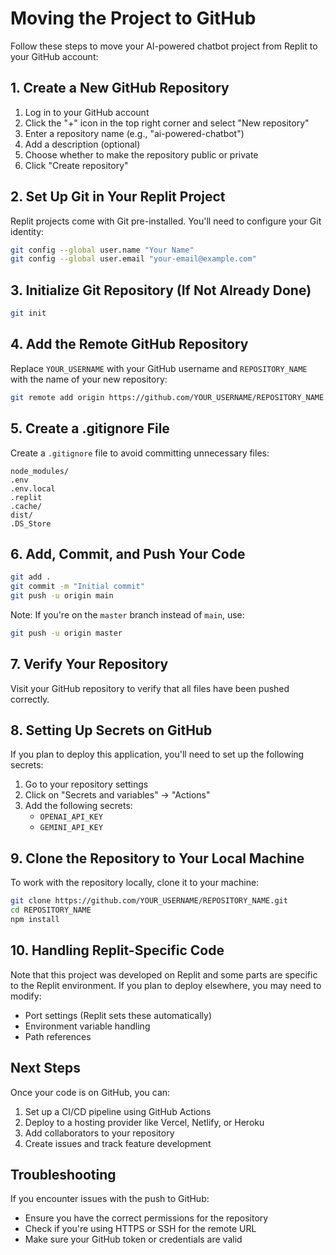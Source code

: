 # Moving the Project to GitHub

Follow these steps to move your AI-powered chatbot project from Replit to your GitHub account:

## 1. Create a New GitHub Repository

1. Log in to your GitHub account
2. Click the "+" icon in the top right corner and select "New repository"
3. Enter a repository name (e.g., "ai-powered-chatbot")
4. Add a description (optional)
5. Choose whether to make the repository public or private
6. Click "Create repository"

## 2. Set Up Git in Your Replit Project

Replit projects come with Git pre-installed. You'll need to configure your Git identity:

```bash
git config --global user.name "Your Name"
git config --global user.email "your-email@example.com"
```

## 3. Initialize Git Repository (If Not Already Done)

```bash
git init
```

## 4. Add the Remote GitHub Repository

Replace `YOUR_USERNAME` with your GitHub username and `REPOSITORY_NAME` with the name of your new repository:

```bash
git remote add origin https://github.com/YOUR_USERNAME/REPOSITORY_NAME.git
```

## 5. Create a .gitignore File

Create a `.gitignore` file to avoid committing unnecessary files:

```
node_modules/
.env
.env.local
.replit
.cache/
dist/
.DS_Store
```

## 6. Add, Commit, and Push Your Code

```bash
git add .
git commit -m "Initial commit"
git push -u origin main
```

Note: If you're on the `master` branch instead of `main`, use:

```bash
git push -u origin master
```

## 7. Verify Your Repository

Visit your GitHub repository to verify that all files have been pushed correctly.

## 8. Setting Up Secrets on GitHub

If you plan to deploy this application, you'll need to set up the following secrets:

1. Go to your repository settings
2. Click on "Secrets and variables" → "Actions"
3. Add the following secrets:
   - `OPENAI_API_KEY`
   - `GEMINI_API_KEY`

## 9. Clone the Repository to Your Local Machine

To work with the repository locally, clone it to your machine:

```bash
git clone https://github.com/YOUR_USERNAME/REPOSITORY_NAME.git
cd REPOSITORY_NAME
npm install
```

## 10. Handling Replit-Specific Code

Note that this project was developed on Replit and some parts are specific to the Replit environment. If you plan to deploy elsewhere, you may need to modify:

- Port settings (Replit sets these automatically)
- Environment variable handling
- Path references

## Next Steps

Once your code is on GitHub, you can:

1. Set up a CI/CD pipeline using GitHub Actions
2. Deploy to a hosting provider like Vercel, Netlify, or Heroku
3. Add collaborators to your repository
4. Create issues and track feature development

## Troubleshooting

If you encounter issues with the push to GitHub:
- Ensure you have the correct permissions for the repository
- Check if you're using HTTPS or SSH for the remote URL
- Make sure your GitHub token or credentials are valid